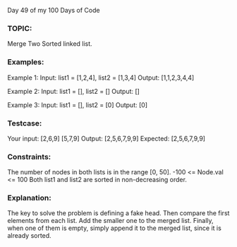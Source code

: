 Day 49 of my 100 Days of Code
### TOPIC: 
Merge Two Sorted linked list.
### Examples:
Example 1:
Input: list1 = [1,2,4], list2 = [1,3,4]
Output: [1,1,2,3,4,4]

Example 2:
Input: list1 = [], list2 = []
Output: []

Example 3:
Input: list1 = [], list2 = [0]
Output: [0]
 
### Testcase:
Your input: [2,6,9]
[5,7,9]
Output: [2,5,6,7,9,9]
Expected: [2,5,6,7,9,9]

### Constraints:
The number of nodes in both lists is in the range [0, 50].
-100 <= Node.val <= 100
Both list1 and list2 are sorted in non-decreasing order.


### Explanation:
The key to solve the problem is defining a fake head. Then compare the first elements from each list. Add the smaller one to the merged list. 
Finally, when one of them is empty, simply append it to the merged list, since it is already sorted.
